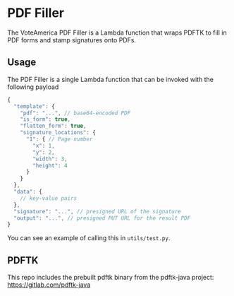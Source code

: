 # PDF Filler

The VoteAmerica PDF Filler is a Lambda function that wraps PDFTK to fill in PDF forms and stamp signatures onto PDFs.

## Usage

The PDF Filler is a single Lambda function that can be invoked with the following payload
```js
{
  "template": {
    "pdf": "...", // base64-encoded PDF
    "is_form": true,
    "flatten_form": true,
    "signature_locations": {
      "1": { // Page number
        "x": 1,
        "y": 2,
        "width": 3,
        "height": 4
      }
    }
  },
  "data": {
    // key-value pairs
  },
  "signature": "...", // presigned URL of the signature
  "output": "...", // presigned PUT URL for the result PDF
}
```

You can see an example of calling this in `utils/test.py`.

## PDFTK

This repo includes the prebuilt pdftk binary from the pdftk-java
project: https://gitlab.com/pdftk-java
